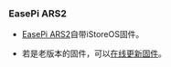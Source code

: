 ### EasePi ARS2

* [EasePi ARS2](https://doc.linkease.com/zh/guide/easepi/)自带iStoreOS固件。

* 若是老版本的固件，可以[在线更新固件](https://doc.linkease.com/zh/guide/easepi/common.html#在线升级)。

